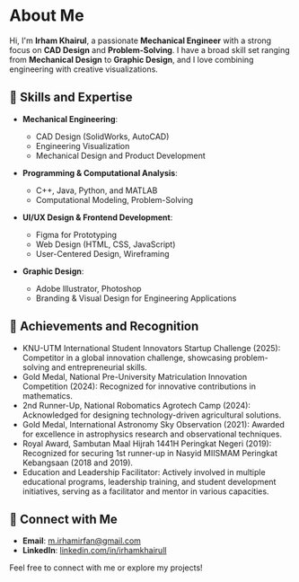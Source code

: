 <!--irhamkhairull/irhamkhairull is a special repository because this file appears on GitHub profile-->
# About Me

Hi, I'm **Irham Khairul**, a passionate **Mechanical Engineer** with a strong focus on **CAD Design** and **Problem-Solving**. I have a broad skill set ranging from **Mechanical Design** to **Graphic Design**, and I love combining engineering with creative visualizations.

## 🍁 Skills and Expertise

- **Mechanical Engineering**:
  - CAD Design (SolidWorks, AutoCAD)
  - Engineering Visualization
  - Mechanical Design and Product Development
  
- **Programming & Computational Analysis**:
  - C++, Java, Python, and MATLAB
  - Computational Modeling, Problem-Solving
  
- **UI/UX Design & Frontend Development**:
  - Figma for Prototyping
  - Web Design (HTML, CSS, JavaScript)
  - User-Centered Design, Wireframing
  
- **Graphic Design**:
  - Adobe Illustrator, Photoshop
  - Branding & Visual Design for Engineering Applications

## 🍁 Achievements and Recognition

- KNU-UTM International Student Innovators Startup Challenge (2025): Competitor in a global innovation challenge, showcasing problem-solving and entrepreneurial skills.
- Gold Medal, National Pre-University Matriculation Innovation Competition (2024): Recognized for innovative contributions in mathematics.
- 2nd Runner-Up, National Robomatics Agrotech Camp (2024): Acknowledged for designing technology-driven agricultural solutions.
- Gold Medal, International Astronomy Sky Observation (2021): Awarded for excellence in astrophysics research and observational techniques.
- Royal Award, Sambutan Maal Hijrah 1441H Peringkat Negeri (2019): Recognized for securing 1st runner-up in Nasyid MIISMAM Peringkat Kebangsaan (2018 and 2019).
- Education and Leadership Facilitator: Actively involved in multiple educational programs, leadership training, and student development initiatives, serving as a facilitator and mentor in various capacities.

## 🍁 Connect with Me

- **Email**: [m.irhamirfan@gmail.com](mailto:m.irhamirfan@gmail.com)
- **LinkedIn**: [linkedin.com/in/irhamkhairull](https://linkedin.com/in/irhamkhairull)

Feel free to connect with me or explore my projects!
